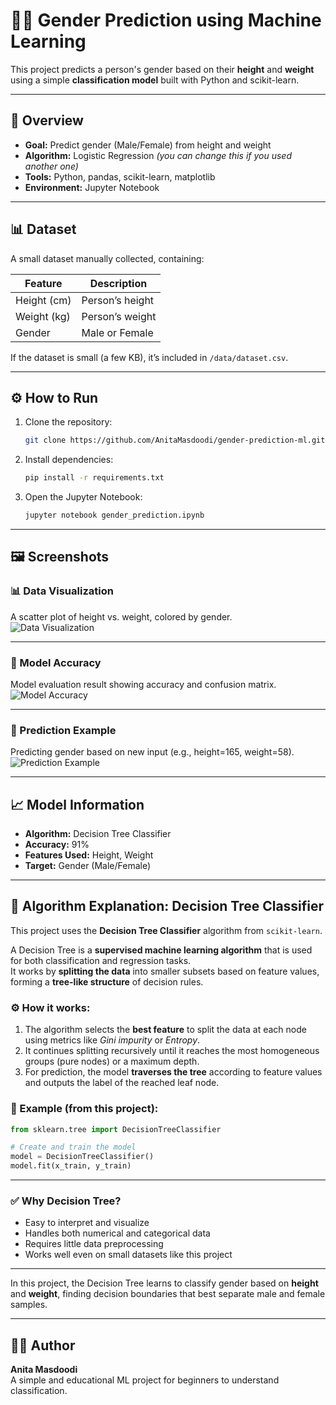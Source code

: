 # 👩‍💻 Gender Prediction using Machine Learning

This project predicts a person's gender based on their **height** and **weight** using a simple **classification model** built with Python and scikit-learn.

---

## 🧠 Overview

- **Goal:** Predict gender (Male/Female) from height and weight  
- **Algorithm:** Logistic Regression *(you can change this if you used another one)*  
- **Tools:** Python, pandas, scikit-learn, matplotlib  
- **Environment:** Jupyter Notebook  

---

## 📊 Dataset

A small dataset manually collected, containing:

| Feature | Description |
|----------|--------------|
| Height (cm) | Person’s height |
| Weight (kg) | Person’s weight |
| Gender | Male or Female |

If the dataset is small (a few KB), it’s included in `/data/dataset.csv`.

---

## ⚙️ How to Run
1. Clone the repository:
   ```bash
   git clone https://github.com/AnitaMasdoodi/gender-prediction-ml.git
2. Install dependencies:
   ```bash
   pip install -r requirements.txt
3. Open the Jupyter Notebook:
   ```bash
   jupyter notebook gender_prediction.ipynb

---

## 🖼️ Screenshots

### 📊 Data Visualization  
A scatter plot of height vs. weight, colored by gender.  
![Data Visualization](screenshots/plot.png)

---

### 🎯 Model Accuracy  
Model evaluation result showing accuracy and confusion matrix.  
![Model Accuracy](screenshots/result.png)

---

### 🤖 Prediction Example  
Predicting gender based on new input (e.g., height=165, weight=58).  
![Prediction Example](screenshots/prediction.png)

---

## 📈 Model Information

- **Algorithm:** Decision Tree Classifier  
- **Accuracy:** 91%  
- **Features Used:** Height, Weight  
- **Target:** Gender (Male/Female)

---

## 🧠 Algorithm Explanation: Decision Tree Classifier

This project uses the **Decision Tree Classifier** algorithm from `scikit-learn`.

A Decision Tree is a **supervised machine learning algorithm** that is used for both classification and regression tasks.  
It works by **splitting the data** into smaller subsets based on feature values, forming a **tree-like structure** of decision rules.

### ⚙️ How it works:
1. The algorithm selects the **best feature** to split the data at each node using metrics like *Gini impurity* or *Entropy*.
2. It continues splitting recursively until it reaches the most homogeneous groups (pure nodes) or a maximum depth.
3. For prediction, the model **traverses the tree** according to feature values and outputs the label of the reached leaf node.

### 🧩 Example (from this project):
```python
from sklearn.tree import DecisionTreeClassifier

# Create and train the model
model = DecisionTreeClassifier()
model.fit(x_train, y_train)
```
---

### ✅ Why Decision Tree?

- Easy to interpret and visualize  
- Handles both numerical and categorical data  
- Requires little data preprocessing  
- Works well even on small datasets like this project  

---

In this project, the Decision Tree learns to classify gender based on **height** and **weight**, finding decision boundaries that best separate male and female samples.

---

## 👩‍🔬 Author

**Anita Masdoodi**  
A simple and educational ML project for beginners to understand classification.
